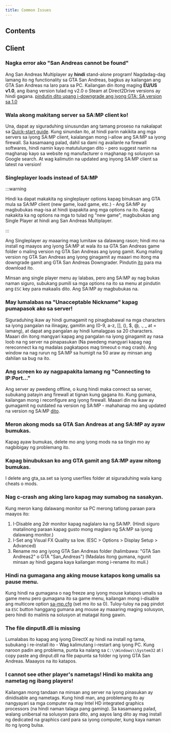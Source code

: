 ```yaml
---
title: Common Issues
---
```


## Contents

## Client

### Nagka error ako "San Andreas cannot be found"

Ang San Andreas Multiplayer ay **hindi** stand-alone program! Nagdadag-dag lamang ito ng functionality sa GTA San Andreas, bagkus ay kailangan ang GTA San Andreas na laro para sa PC. Kailangan din itong maging **EU/US v1.0**, ang ibang version tulad ng v2.0 o Steam at Direct2Drive versions ay hindi gagana. [pindutin dito upang i-downgrade ang iyong GTA: SA version sa 1.0](http://grandtheftauto.filefront.com/file/GTA_SA_Downgrader_Patch;74661)

### Wala akong makitang server sa SA:MP client ko!

Una, dapat ay siguraduhing sinusundan ang tamang proseso na nakalapat sa [Quick-start guide](https://team.sa-mp.com/wiki/Getting_Started). Kung sinundan ito, at hindi parin nakikita ang mga servers sa iyong SA:MP client, kaialangan mong i-allow ang SA:MP sa iyong firewall. Sa kasamaang palad, dahil sa dami ng availanle na firewall softwares, hindi namin kayo matutulungan dito - pero suggest namin na maghanap kayo sa website ng manufacturer o maghanap ng solusyon sa Google search. At wag kalimutin na updated ang inyong SA:MP client sa latest na version!

### Singleplayer loads instead of SA:MP

:::warning

Hindi ka dapat makakita ng singleplayer options kapag binuksan ang GTA mula sa SA:MP client (new game, load game, etc.) - Ang SA:MP ay magbubukas mag-isa at hindi ipapakita ang mga options na ito. Kapag nakakita ka ng options na mga to tulad ng "new game", magbubukas ang Single Player at hindi ang San Andreas Multiplayer.

:::

Ang Singleplayer ay maaaring mag lumitaw sa dalawang rason; hindi mo na install ng maayos ang iyong SA:MP at wala ito sa GTA San Andreas game folder o maling version ng GTA San Andreas ang iyong gamit. Kung maling version ng GTA San Andreas ang iyong ginagamit ay maaari mo itong ma downgrade gamit ang GTA San Andreas Downgrader. Pindutin [ito](http://grandtheftauto.filefront.com/file/GTA_SA_Downgrader_Patch;74661) para ma download ito.

Minsan ang single player menu ay lalabas, pero ang SA:MP ay nag bukas naman siguro, subukang pumili sa mga options na ito sa menu at pindutin ang `ESC` key para makaalis dito. Ang SA:MP ay magbubukas na.

### May lumalabas na "Unacceptable Nickname" kapag pumapasok ako sa server!

Siguraduhing ikaw ay hindi gumagamit ng pinagbabawal na mga characters sa iyong pangalan na ilinagay, gamitin ang (0-9, a-z, \[\], (), \$, @, ., \_ at = lamang), at dapat ang pangalan ay hindi lumalagpas sa 20 characters. Maaari din itong mangyari kapag ang pangalan na iyong ginagamit ay nasa loob na ng server na pinapasukan (Na pwedeng mangyari kapag nag rereconnect ka ng madalas pagkatapos mag timeout o mag crash). Ang window na nag rurun ng SA:MP sa humigit na 50 araw ay minsan ang dahilan sa bug na ito.

### Ang screen ko ay nagpapakita lamang ng "Connecting to IP:Port..."

Ang server ay pwedeng offline, o kung hindi maka connect sa server, subukang patayin ang firewall at tignan kung gagana ito. Kung gumana, kailangan mong i reconfigure ang iyong firewall. Maaari din na ikaw ay gumagamit ng outdated na version ng SA:MP - mahahanap mo ang updated na version ng SA:MP [dito](http://sa-mp.com/download.php).

### Meron akong mods sa GTA San Andreas at ang SA:MP ay ayaw bumukas.

Kapag ayaw bumukas, delete mo ang iyong mods na sa tingin mo ay nagbibigay ng problemang ito.

### Kapag binubuksan ko ang GTA gamit ang SA:MP ayaw nitong bumukas.

I delete ang gta_sa.set sa iyong userfiles folder at siguraduhing wala kang cheats o mods.

### Nag c-crash ang aking laro kapag may sumabog na sasakyan.

Kung meron kang dalawang monitor sa PC merong tatlong paraan para maayos ito:

1. I-Disable ang 2dr monitor kapag naglalaro ka ng SA:MP. (Hindi siguro matalinong paraan kapag gusto mong maglaro ng SA:MP sa iyong dalawang monitor.)
2. I-Set ang Visual FX Quality sa low. (ESC > Options > Display Setup > Advanced)
3. Rename mo ang iyong GTA San Andreas folder (halimbawa: "GTA San Andreas2" o GTA "San_Andreas") (Madalas itong gumana, ngunit minsan ay hindi gagana kaya kailangan mong i-rename ito muli.)

### Hindi na gumagana ang aking mouse katapos kong umalis sa pause menu.

Kung hindi na gumagana o nag freeze ang iyong mouse katapos umalis sa game menu pero gumagana ito sa game menu, kailangan mong i-disable ang multicore option [sa-mp.cfg](../../../client/ClientCommands#file-sa-mpcfg "Sa-mp.cfg") (set mo ito sa 0). Tuloy-tuloy na pag pindot sa `ESC` button hanggang gumana ang mouse ay maaaring maging solusyon, pero hindi ito malinis na solusyon at matagal itong gawin.

### The file dinput8.dll is missing

Lumalabas ito kapag ang iyong DirectX ay hindi na install ng tama, subukang i re-install ito - Wag kalimutang i-restart ang iyong PC. Kung naroon padin ang problema, punta ka nalang sa `C:\\Windows\\System32` at i copy paste ang dinput.dll na file papunta sa folder ng iyong GTA San Andreas. Maaayos na ito katapos.

### I cannot see other player's nametags! Hindi ko makita ang nametag ng ibang players!

Kailangan mong tandaan na minsan ang server na iyong pinasukan ay dinidisable ang nametags. Kung hindi man, ang problemang ito ay nangyayari sa mga computer na may Intel HD integrated graphics processors (na hindi naman talaga pang gaming). Sa kasamaang palad, walang unibersal na solusyon para dito, ang aayos lang dito ay mag install ng dedicated na graphics card para sa iyong computer, kung kaya naman ito ng iyong bulsa.
